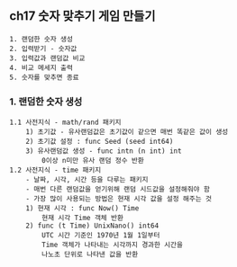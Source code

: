 ## ch17 숫자 맞추기 게임 만들기
	1. 랜덤한 숫자 생성
	2. 입력받기 - 숫자값
	3. 입력값과 랜덤값 비교
	4. 비교 메세지 출력
	5. 숫자를 맞추면 종료

### 1. 랜덤한 숫자 생성
	1.1 사전지식 - math/rand 패키지
		1) 초기값 - 유사랜덤값은 초기값이 같으면 매번 똑같은 값이 생성
		2) 초기값 설정 : func Seed (seed int64)
		3) 유사랜덤값 생성 - func intn (n int) int
			0이상 n미만 유사 랜덤 정수 반환
	1.2 사전지식 - time 패키지
		- 날짜, 시각, 시간 등을 다루는 패키지
		- 매번 다른 랜덤값을 얻기위해 랜덤 시드값을 설정해줘야 함
		- 가장 많이 사용되는 방법은 현재 시각 값을 설정 해주는 것
		1) 현재 시각 : func Now() Time
			현재 시각 Time 객체 반환
		2) func (t Time) UnixNano() int64
			UTC 시간 기준인 1970년 1월 1일부터
			Time 객체가 나타내는 시각까지 경과한 시간을
			나노초 단위로 나타낸 값을 반환
